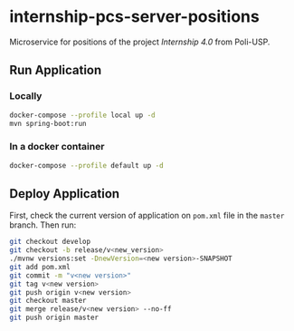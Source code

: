 # internship-pcs-server-positions

Microservice for positions of the project _Internship 4.0_ from Poli-USP.

## Run Application

### Locally

```bash
docker-compose --profile local up -d
mvn spring-boot:run
```

### In a docker container

```bash
docker-compose --profile default up -d
```

## Deploy Application
First, check the current version of application on `pom.xml` file in the `master` branch. Then run:
```bash
git checkout develop
git checkout -b release/v<new_version>
./mvnw versions:set -DnewVersion=<new version>-SNAPSHOT
git add pom.xml
git commit -m "v<new version>"
git tag v<new version>
git push origin v<new version>
git checkout master
git merge release/v<new version> --no-ff
git push origin master
```
